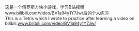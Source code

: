 这是一个俄罗斯方块小游戏，学习B站视频www.bilibili.com/video/BV1a94y1Y7Jw/后的个人练习   
This is a Tetris which I wrote to practice after learning a video on bilibili.www.bilibili.com/video/BV1a94y1Y7Jw/
